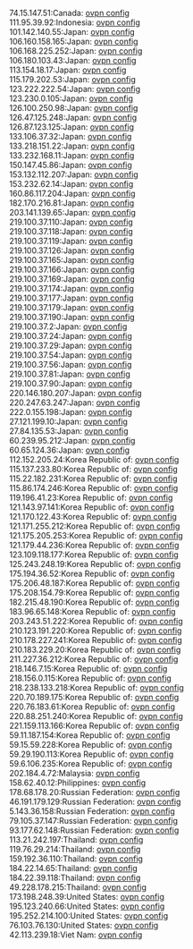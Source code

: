74.15.147.51:Canada: [ovpn config](vpn/74_15_147_51.ovpn)  
111.95.39.92:Indonesia: [ovpn config](vpn/111_95_39_92.ovpn)  
101.142.140.55:Japan: [ovpn config](vpn/101_142_140_55.ovpn)  
106.160.158.165:Japan: [ovpn config](vpn/106_160_158_165.ovpn)  
106.168.225.252:Japan: [ovpn config](vpn/106_168_225_252.ovpn)  
106.180.103.43:Japan: [ovpn config](vpn/106_180_103_43.ovpn)  
113.154.18.17:Japan: [ovpn config](vpn/113_154_18_17.ovpn)  
115.179.202.53:Japan: [ovpn config](vpn/115_179_202_53.ovpn)  
123.222.222.54:Japan: [ovpn config](vpn/123_222_222_54.ovpn)  
123.230.0.105:Japan: [ovpn config](vpn/123_230_0_105.ovpn)  
126.100.250.98:Japan: [ovpn config](vpn/126_100_250_98.ovpn)  
126.47.125.248:Japan: [ovpn config](vpn/126_47_125_248.ovpn)  
126.87.123.125:Japan: [ovpn config](vpn/126_87_123_125.ovpn)  
133.106.37.32:Japan: [ovpn config](vpn/133_106_37_32.ovpn)  
133.218.151.22:Japan: [ovpn config](vpn/133_218_151_22.ovpn)  
133.232.168.11:Japan: [ovpn config](vpn/133_232_168_11.ovpn)  
150.147.45.86:Japan: [ovpn config](vpn/150_147_45_86.ovpn)  
153.132.112.207:Japan: [ovpn config](vpn/153_132_112_207.ovpn)  
153.232.62.14:Japan: [ovpn config](vpn/153_232_62_14.ovpn)  
160.86.117.204:Japan: [ovpn config](vpn/160_86_117_204.ovpn)  
182.170.216.81:Japan: [ovpn config](vpn/182_170_216_81.ovpn)  
203.141.139.65:Japan: [ovpn config](vpn/203_141_139_65.ovpn)  
219.100.37.110:Japan: [ovpn config](vpn/219_100_37_110.ovpn)  
219.100.37.118:Japan: [ovpn config](vpn/219_100_37_118.ovpn)  
219.100.37.119:Japan: [ovpn config](vpn/219_100_37_119.ovpn)  
219.100.37.126:Japan: [ovpn config](vpn/219_100_37_126.ovpn)  
219.100.37.165:Japan: [ovpn config](vpn/219_100_37_165.ovpn)  
219.100.37.166:Japan: [ovpn config](vpn/219_100_37_166.ovpn)  
219.100.37.169:Japan: [ovpn config](vpn/219_100_37_169.ovpn)  
219.100.37.174:Japan: [ovpn config](vpn/219_100_37_174.ovpn)  
219.100.37.177:Japan: [ovpn config](vpn/219_100_37_177.ovpn)  
219.100.37.179:Japan: [ovpn config](vpn/219_100_37_179.ovpn)  
219.100.37.190:Japan: [ovpn config](vpn/219_100_37_190.ovpn)  
219.100.37.2:Japan: [ovpn config](vpn/219_100_37_2.ovpn)  
219.100.37.24:Japan: [ovpn config](vpn/219_100_37_24.ovpn)  
219.100.37.29:Japan: [ovpn config](vpn/219_100_37_29.ovpn)  
219.100.37.54:Japan: [ovpn config](vpn/219_100_37_54.ovpn)  
219.100.37.56:Japan: [ovpn config](vpn/219_100_37_56.ovpn)  
219.100.37.81:Japan: [ovpn config](vpn/219_100_37_81.ovpn)  
219.100.37.90:Japan: [ovpn config](vpn/219_100_37_90.ovpn)  
220.146.180.207:Japan: [ovpn config](vpn/220_146_180_207.ovpn)  
220.247.63.247:Japan: [ovpn config](vpn/220_247_63_247.ovpn)  
222.0.155.198:Japan: [ovpn config](vpn/222_0_155_198.ovpn)  
27.121.199.10:Japan: [ovpn config](vpn/27_121_199_10.ovpn)  
27.84.135.53:Japan: [ovpn config](vpn/27_84_135_53.ovpn)  
60.239.95.212:Japan: [ovpn config](vpn/60_239_95_212.ovpn)  
60.65.124.36:Japan: [ovpn config](vpn/60_65_124_36.ovpn)  
112.152.205.24:Korea Republic of: [ovpn config](vpn/112_152_205_24.ovpn)  
115.137.233.80:Korea Republic of: [ovpn config](vpn/115_137_233_80.ovpn)  
115.22.182.231:Korea Republic of: [ovpn config](vpn/115_22_182_231.ovpn)  
115.86.174.246:Korea Republic of: [ovpn config](vpn/115_86_174_246.ovpn)  
119.196.41.23:Korea Republic of: [ovpn config](vpn/119_196_41_23.ovpn)  
121.143.97.141:Korea Republic of: [ovpn config](vpn/121_143_97_141.ovpn)  
121.170.122.43:Korea Republic of: [ovpn config](vpn/121_170_122_43.ovpn)  
121.171.255.212:Korea Republic of: [ovpn config](vpn/121_171_255_212.ovpn)  
121.175.205.253:Korea Republic of: [ovpn config](vpn/121_175_205_253.ovpn)  
121.179.44.236:Korea Republic of: [ovpn config](vpn/121_179_44_236.ovpn)  
123.109.118.177:Korea Republic of: [ovpn config](vpn/123_109_118_177.ovpn)  
125.243.248.19:Korea Republic of: [ovpn config](vpn/125_243_248_19.ovpn)  
175.194.36.52:Korea Republic of: [ovpn config](vpn/175_194_36_52.ovpn)  
175.206.48.187:Korea Republic of: [ovpn config](vpn/175_206_48_187.ovpn)  
175.208.154.79:Korea Republic of: [ovpn config](vpn/175_208_154_79.ovpn)  
182.215.48.190:Korea Republic of: [ovpn config](vpn/182_215_48_190.ovpn)  
183.96.65.148:Korea Republic of: [ovpn config](vpn/183_96_65_148.ovpn)  
203.243.51.222:Korea Republic of: [ovpn config](vpn/203_243_51_222.ovpn)  
210.123.191.220:Korea Republic of: [ovpn config](vpn/210_123_191_220.ovpn)  
210.178.227.241:Korea Republic of: [ovpn config](vpn/210_178_227_241.ovpn)  
210.183.229.20:Korea Republic of: [ovpn config](vpn/210_183_229_20.ovpn)  
211.227.36.212:Korea Republic of: [ovpn config](vpn/211_227_36_212.ovpn)  
218.146.7.15:Korea Republic of: [ovpn config](vpn/218_146_7_15.ovpn)  
218.156.0.115:Korea Republic of: [ovpn config](vpn/218_156_0_115.ovpn)  
218.238.133.218:Korea Republic of: [ovpn config](vpn/218_238_133_218.ovpn)  
220.70.189.175:Korea Republic of: [ovpn config](vpn/220_70_189_175.ovpn)  
220.76.183.61:Korea Republic of: [ovpn config](vpn/220_76_183_61.ovpn)  
220.88.251.240:Korea Republic of: [ovpn config](vpn/220_88_251_240.ovpn)  
221.159.113.166:Korea Republic of: [ovpn config](vpn/221_159_113_166.ovpn)  
59.11.187.154:Korea Republic of: [ovpn config](vpn/59_11_187_154.ovpn)  
59.15.59.228:Korea Republic of: [ovpn config](vpn/59_15_59_228.ovpn)  
59.29.190.113:Korea Republic of: [ovpn config](vpn/59_29_190_113.ovpn)  
59.6.106.235:Korea Republic of: [ovpn config](vpn/59_6_106_235.ovpn)  
202.184.4.72:Malaysia: [ovpn config](vpn/202_184_4_72.ovpn)  
158.62.40.12:Philippines: [ovpn config](vpn/158_62_40_12.ovpn)  
178.68.178.20:Russian Federation: [ovpn config](vpn/178_68_178_20.ovpn)  
46.191.179.129:Russian Federation: [ovpn config](vpn/46_191_179_129.ovpn)  
5.143.36.158:Russian Federation: [ovpn config](vpn/5_143_36_158.ovpn)  
79.105.37.147:Russian Federation: [ovpn config](vpn/79_105_37_147.ovpn)  
93.177.62.148:Russian Federation: [ovpn config](vpn/93_177_62_148.ovpn)  
113.21.242.197:Thailand: [ovpn config](vpn/113_21_242_197.ovpn)  
119.76.29.214:Thailand: [ovpn config](vpn/119_76_29_214.ovpn)  
159.192.36.110:Thailand: [ovpn config](vpn/159_192_36_110.ovpn)  
184.22.14.65:Thailand: [ovpn config](vpn/184_22_14_65.ovpn)  
184.22.39.118:Thailand: [ovpn config](vpn/184_22_39_118.ovpn)  
49.228.178.215:Thailand: [ovpn config](vpn/49_228_178_215.ovpn)  
173.198.248.39:United States: [ovpn config](vpn/173_198_248_39.ovpn)  
195.123.240.66:United States: [ovpn config](vpn/195_123_240_66.ovpn)  
195.252.214.100:United States: [ovpn config](vpn/195_252_214_100.ovpn)  
76.103.76.130:United States: [ovpn config](vpn/76_103_76_130.ovpn)  
42.113.239.18:Viet Nam: [ovpn config](vpn/42_113_239_18.ovpn)  
